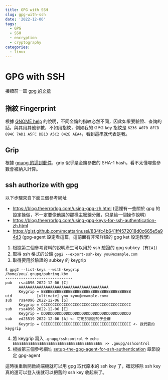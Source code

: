 ```yaml
---
title: GPG with SSH
slug: gpg-with-ssh
date: '2022-12-06'
tags:
  - GPG
  - SSH
  - encryption
  - cryptography
categories:
  - linux
---
```


# GPG with SSH

接續前一篇 [gpg 的文章](/posts/linux/gpg/)

## 指紋 Fingerprint

根據 [GNOME help](https://help.gnome.org/users/seahorse/stable/misc-key-fingerprint.html.en) 的說明，不同金鑰的指紋必然不同，因此如果要驗證、查詢的話，與其用其他參數，不如用指紋，例如我的 GPG key 指紋是 `6236 A070 8FCD 894C 7AD1 A5FC DB13 A5C2 042E AEA4`，看到這串就代表是我。

## Grip

根據 [gnupg 的這封郵件](https://lists.gnupg.org/pipermail/gcrypt-devel/2013-June/002205.html)，grip 似乎是金鑰參數的 SHA-1 hash，看不太懂哪些參數會被納入計算。

## ssh authorize with gpg

以下步驟來自下面三個參考網址

-   https://blog.theerrorlog.com/using-gpg-zh.html (這裡有一些關於 gpg 的設定操做，不一定要像他說的那樣主密鑰分離，只是給一個操作說明)
-   https://blog.theerrorlog.com/using-gpg-keys-for-ssh-authentication-zh.html
-   https://gist.github.com/mcattarinussi/834fc4b641ff4572018d0c665e5a94d3 (gpg-agent 設定看這篇，這前面有非常詳細的 gpg ket 設定教學)

1. 根據第二個參考資料的說明產生可以用於 ssh 驗證的 gpg subkey（有`[A]`）
2. 取得 ssh 格式的公鑰 `gpg2 --export-ssh-key you@example.com`
3. 取得要用於驗證的 subkey 的 keygrip

```
$ gpg2 --list-keys --with-keygrip
/home/you/.gnupg/pubring.kbx
------------------------------
pub   rsa4096 2022-12-06 [C]
      AAAAAAAAAAAAAAAAAAAAAAAAAAAAAAAAAAAAAAAA
      Keygrip = BBBBBBBBBBBBBBBBBBBBBBBBBBBBBBBBBBBBBBBB
uid           [ultimate] you <you@example.com>
sub   rsa4096 2022-12-06 [S]
      Keygrip = CCCCCCCCCCCCCCCCCCCCCCCCCCCCCCCCCCCCCCCC
sub   rsa4096 2022-12-06 [E]
      Keygrip = DDDDDDDDDDDDDDDDDDDDDDDDDDDDDDDDDDDDDDDD
sub   ed25519 2022-12-06 [A] <- 可用於驗證的子金鑰
      Keygrip = EEEEEEEEEEEEEEEEEEEEEEEEEEEEEEEEEEEEEEEE <- 我們要的 keygrip
```

4. 將 keygrip 寫入 `.gnupg/sshcontrol` -> `echo EEEEEEEEEEEEEEEEEEEEEEEEEEEEEEEEEEEEEEEE >> .gnupg/sshcontrol`
5. 根據第三個參考網址 [setup-the-gpg-agent-for-ssh-authentication](https://gist.github.com/mcattarinussi/834fc4b641ff4572018d0c665e5a94d3#setup-the-gpg-agent-for-ssh-authentication) 章節設定 gpg-agent

這時後重新開啟終端機就可以用 gpg 取代原本的 ssh key 了，確認移除 ssh key 真的還可以登入後就可以把舊的 ssh key 收起來了。
